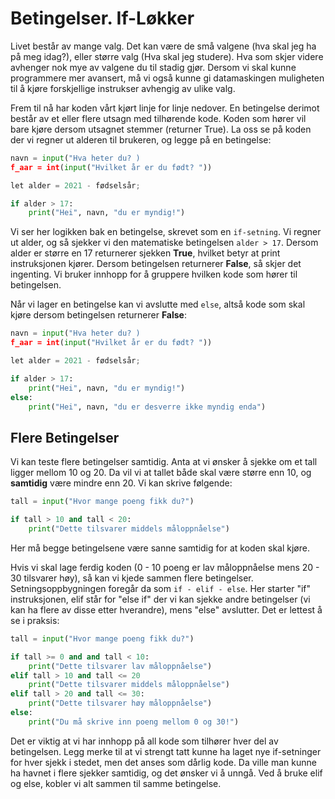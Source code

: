 # Betingelser. If-Løkker

Livet består av mange valg. Det kan være de små valgene (hva skal jeg ha på meg idag?), eller større valg (Hva skal jeg studere). Hva som skjer videre avhenger nok mye av valgene du til stadig gjør. Dersom vi skal kunne programmere mer avansert, må vi også kunne gi datamaskingen muligheten til å kjøre forskjellige instrukser avhengig av ulike valg. 

Frem til nå har koden vårt kjørt linje for linje nedover. En betingelse derimot består av et eller flere utsagn med tilhørende kode. Koden som hører vil bare kjøre dersom utsagnet stemmer (returner True). La oss se på koden der vi regner ut alderen til brukeren, og legge på en betingelse:


```PYTHON
navn = input("Hva heter du? )
f_aar = int(input("Hvilket år er du født? "))

let alder = 2021 - fødselsår;

if alder > 17:
    print("Hei", navn, "du er myndig!")
```

Vi ser her logikken bak en betingelse, skrevet som en `if-setning`. Vi regner ut alder, og så sjekker vi den matematiske betingelsen `alder > 17`. Dersom alder er større en 17 returnerer sjekken **True**, hvilket betyr at print instruksjonen kjører. Dersom betingelsen returnerer **False**, så skjer det ingenting. Vi bruker innhopp for å gruppere hvilken kode som hører til betingelsen. 

Når vi lager en betingelse kan vi avslutte med `else`, altså kode som skal kjøre dersom betingelsen returnerer **False**:

```PYTHON
navn = input("Hva heter du? )
f_aar = int(input("Hvilket år er du født? "))

let alder = 2021 - fødselsår;

if alder > 17:
    print("Hei", navn, "du er myndig!")
else:
    print("Hei", navn, "du er desverre ikke myndig enda")
```

## Flere Betingelser

Vi kan teste flere betingelser samtidig. Anta at vi ønsker å sjekke om et tall ligger mellom 10 og 20. Da vil vi at tallet både skal være større enn 10, og **samtidig** være mindre enn 20. Vi kan skrive følgende:

```PYTHON
tall = input("Hvor mange poeng fikk du?")

if tall > 10 and tall < 20:
    print("Dette tilsvarer middels måloppnåelse")

``` 

Her må begge betingelsene være sanne samtidig for at koden skal kjøre. 

Hvis vi skal lage ferdig koden (0 - 10 poeng er lav måloppnåelse mens 20 - 30 tilsvarer høy), så kan vi kjede sammen flere betingelser. Setningsoppbygningen foregår da som `if - elif - else`. Her starter "if" instruksjonen, elif står for "else if" der vi kan sjekke andre betingelser (vi kan ha flere av disse etter hverandre), mens "else" avslutter. Det er lettest å se i praksis:

```PYTHON
tall = input("Hvor mange poeng fikk du?")

if tall >= 0 and and tall < 10:
    print("Dette tilsvarer lav måloppnåelse")
elif tall > 10 and tall <= 20
    print("Dette tilsvarer middels måloppnåelse")
elif tall > 20 and tall <= 30:
    print("Dette tilsvarer høy måloppnåelse")
else:
    print("Du må skrive inn poeng mellom 0 og 30!")

``` 

Det er viktig at vi har innhopp på all kode som tilhører hver del av betingelsen. Legg merke til at vi strengt tatt kunne ha laget nye if-setninger for hver sjekk i stedet, men det anses som dårlig kode. Da ville man kunne ha havnet i flere sjekker samtidig, og det ønsker vi å unngå. Ved å bruke elif og else, kobler vi alt sammen til samme betingelse.



